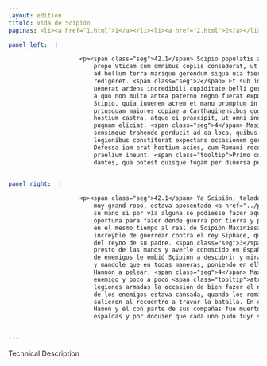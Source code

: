 ```yaml
---
layout: edition
titulo: Vida de Scipión
paginas: <li><a href="1.html">1</a></li><li><a href="2.html">2</a></li><li><a href="3.html">3</a></li><li><a href="4.html">4</a></li><li><a href="5.html">5</a></li><li><a href="6.html">6</a></li><li><a href="7.html">7</a></li><li><a href="8.html">8</a></li><li><a href="9.html">9</a></li><li><a href="10.html">10</a></li><li><a href="11.html">11</a></li><li><a href="12.html">12</a></li><li><a href="13.html">13</a></li><li><a href="14.html">14</a></li><li><a href="15.html">15</a></li><li><a href="16.html">16</a></li><li><a href="17.html">17</a></li><li><a href="18.html">18</a></li><li><a href="19.html">19</a></li><li><a href="20.html">20</a></li><li><a href="21.html">21</a></li><li><a href="22.html">22</a></li><li><a href="23.html">23</a></li><li><a href="24.html">24</a></li><li><a href="25.html">25</a></li><li><a href="26.html">26</a></li><li><a href="27.html">27</a></li><li><a href="28.html">28</a></li><li><a href="29.html">29</a></li><li><a href="30.html">30</a></li><li><a href="31.html">31</a></li><li><a href="32.html">32</a></li><li><a href="33.html">33</a></li><li><a href="34.html">34</a></li><li><a href="35.html">35</a></li><li><a href="36.html">36</a></li><li><a href="37.html">37</a></li><li><a href="38.html">38</a></li><li><a href="39.html">39</a></li><li><a href="40.html">40</a></li><li><a href="41.html">41</a></li><li><a href="42.html">42</a></li><li><a href="43.html">43</a></li><li><a href="44.html">44</a></li><li><a href="45.html">45</a></li><li><a href="46.html">46</a></li><li><a href="47.html">47</a></li><li><a href="48.html">48</a></li><li><a href="49.html">49</a></li><li><a href="50.html">50</a></li><li><a href="51.html">51</a></li><li><a href="52.html">52</a></li><li><a href="53.html">53</a></li><li><a href="54.html">54</a></li><li><a href="55.html">55</a></li><li><a href="56.html">56</a></li><li><a href="57.html">57</a></li><li><a href="58.html">58</a></li><li><a href="59.html">59</a></li><li><a href="60.html">60</a></li><li><a href="61.html">61</a></li><li><a href="62.html">62</a></li><li><a href="63.html">63</a></li><li><a href="64.html">64</a></li><li><a href="65.html">65</a></li><li><a href="66.html">66</a></li><li><a href="67.html">67</a></li><li><a href="68.html">68</a></li><li><a href="69.html">69</a></li><li><a href="70.html">70</a></li><li><a href="71.html">71</a></li><li><a href="72.html">72</a></li><li><a href="73.html">73</a></li><li><a href="74.html">74</a></li>

panel_left:  |

                    <p><span class="seg">42.1</span> Scipio populatis agris ditatoque exercitu ingenti praeda
                        prope Vticam cum omnibus copiis consederat, ut celebrem urbem et oppurtunam
                        ad bellum terra marique gerendum siqua uia fieri posset, in potestatem
                        redigeret. <span class="seg">2</span> Et sub idem tempus Masinissa in castra Romanorum
                        uenerat ardens incredibili cupiditate belli gerendi aduersus Syphacem regem,
                        a quo non multo antea paterno regno fuerat expulsus. <span class="seg">3</span> Hunc
                        Scipio, quia iuuenem acrem et manu promptum in Hispania cognouerat,
                        priusquam maiores copiae a Carthaginensibus cogerentur, speculatum mittit
                        hostium castra, atque ei praecipit, ut omni ingenio adhibito Hannonem ad
                        pugnam eliciat. <span class="seg">4</span> Masinissa ut imperatum erat hostem irritando
                        sensimque trahendo perducit ad ea loca, quibus in locis Scipio cum armatis
                        legionibus constiterat expectans occasionem gerendae rei. <span class="seg">5</span>
                        Defessa iam erat hostium acies, cum Romani recentibus copiis obuiam facti
                        praelium ineunt. <span class="tooltip">Primo congressu<span class="tooltiptext">Primo in congressu <span class="siglas">R</span> </span></span> superatur Hanno, et ipse cum parte copiarum occiditur. Reliqui terga
                        dantes, qua potest quisque fugam per diuersa petunt.</p>
                

panel_right:  |

                    <p><span class="seg">42.1</span> Ya Scipión, talados los campos y enriqueçido el exército con
                        muy grand robo, estava aposentado <a href="../public/images/1491/187v.jpg" target="new"><img class="facs" src="{site.url}/Vitae/public/images/facs_icon.jpg"/></a>[187v,a] con todas sus compañas çerca de Útica, ganoso de someter a
                        su mano si por vía alguna se podiesse fazer aquella çibdad notable y
                        oportuna para fazer dende guerra por tierra y por mar. <span class="seg">2</span> Veniera
                        en el mesmo tiempo al real de Scipión Maxinissa con ardor y cobdicia
                        increýble de guerrear contra el rey Siphace, que poco antes le avía echado
                        del reyno de su padre. <span class="seg">3</span> A este mançebo, por ser muy abivado y
                        presto de las manos y averle conoscido en España, antes que mayores compañas
                        de enemigos le embió Sçipion a descubrir y mirar el real de los contrarios,
                        y mandole que en todas maneras, poniendo en ello grande astucia, sosacasse a
                        Hannón a pelear. <span class="seg">4</span> Maxinissa, segund le fue mandado, enridando al
                        enemigo y poco a poco <span class="tooltip">atrayéndole<span class="tooltiptext">atrayendo le le  </span></span>, llegó aquellos logares que Scipión estava atendiendo con las
                        legiones armadas la occasión de bien fazer el negocio. <span class="seg">5</span> Ya la az
                        de los enemigos estava cansada, quando los romanos con rezientes compañas
                        salieron al recuentro a travar la batalla. En el primer embate fue vençido
                        Hanón y él con parte de sus compañas fue muerto. Los otros bolvieron las
                        espaldas y por doquier que cada uno pudo fuyr se esparzieron. </p>
                

---
```


Technical Description 